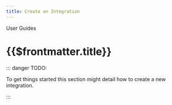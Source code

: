 ```yaml
---
title: Create an Integration
---
```


<TitleSpan>User Guides</TitleSpan>

# {{$frontmatter.title}}

<TocHeader />
<TOC class="table-of-contents" :include-level="[2,3]" />

::: danger TODO:

To get things started this section might detail how to create a new integration.

:::
